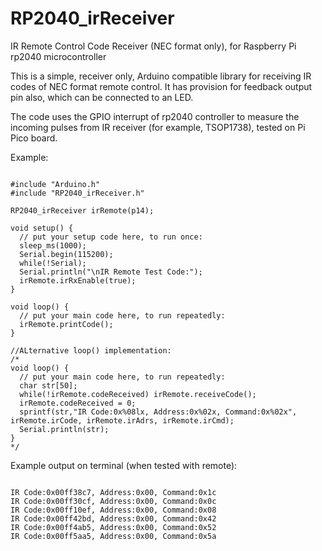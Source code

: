 # RP2040_irReceiver
IR Remote Control Code Receiver (NEC format only), for Raspberry Pi rp2040 microcontroller

This is a simple,  receiver only, Arduino compatible library for receiving IR codes of NEC format remote control.
It has provision for feedback output pin also, which can be connected to an LED.

The code uses the GPIO interrupt of rp2040 controller to measure the incoming pulses from IR receiver (for example, TSOP1738), tested on Pi Pico board.

Example:
<pre><code>
#include "Arduino.h"
#include "RP2040_irReceiver.h"

RP2040_irReceiver irRemote(p14);

void setup() {
  // put your setup code here, to run once:
  sleep_ms(1000);
  Serial.begin(115200);
  while(!Serial);
  Serial.println("\nIR Remote Test Code:");
  irRemote.irRxEnable(true);
}

void loop() {
  // put your main code here, to run repeatedly:
  irRemote.printCode();
}

//ALternative loop() implementation:
/*
void loop() {
  // put your main code here, to run repeatedly:
  char str[50];
  while(!irRemote.codeReceived) irRemote.receiveCode();
  irRemote.codeReceived = 0;
  sprintf(str,"IR Code:0x%08lx, Address:0x%02x, Command:0x%02x", irRemote.irCode, irRemote.irAdrs, irRemote.irCmd);
  Serial.println(str);
}
*/
</code></pre>

Example output on terminal (when tested with remote):
<pre><code>
IR Code:0x00ff38c7, Address:0x00, Command:0x1c
IR Code:0x00ff30cf, Address:0x00, Command:0x0c
IR Code:0x00ff10ef, Address:0x00, Command:0x08
IR Code:0x00ff42bd, Address:0x00, Command:0x42
IR Code:0x00ff4ab5, Address:0x00, Command:0x52
IR Code:0x00ff5aa5, Address:0x00, Command:0x5a
</code></pre>
